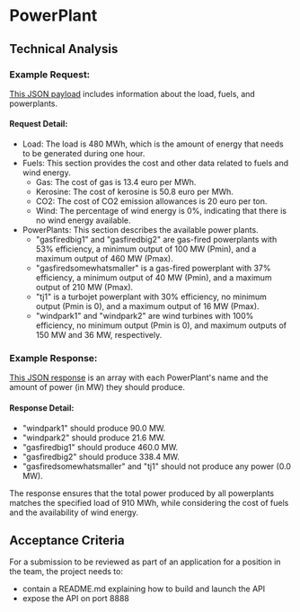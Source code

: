 # PowerPlant

## Technical Analysis

### Example Request:

[This JSON payload](https://github.com/gem-spaas/powerplant-coding-challenge/blob/master/example_payloads/payload2.json) includes information about the load, fuels, and powerplants.

#### Request Detail:

- Load: The load is 480 MWh, which is the amount of energy that needs to be generated during one hour.
- Fuels: This section provides the cost and other data related to fuels and wind energy.
    - Gas: The cost of gas is 13.4 euro per MWh.
    - Kerosine: The cost of kerosine is 50.8 euro per MWh.
    - CO2: The cost of CO2 emission allowances is 20 euro per ton.
    - Wind: The percentage of wind energy is 0%, indicating that there is    no wind energy available.
- PowerPlants: This section describes the available power plants.
    - "gasfiredbig1" and "gasfiredbig2" are gas-fired powerplants with 53% efficiency, a minimum output of 100 MW (Pmin), and a maximum output of 460 MW (Pmax).
    - "gasfiredsomewhatsmaller" is a gas-fired powerplant with 37% efficiency, a minimum output of 40 MW (Pmin), and a maximum output of 210 MW (Pmax).
    - "tj1" is a turbojet powerplant with 30% efficiency, no minimum output (Pmin is 0), and a maximum output of 16 MW (Pmax).
    - "windpark1" and "windpark2" are wind turbines with 100% efficiency, no minimum output (Pmin is 0), and maximum outputs of 150 MW and 36 MW, respectively.

### Example Response:

[This JSON response](https://github.com/gem-spaas/powerplant-coding-challenge/blob/master/example_payloads/response3.json) is an array with each PowerPlant's name and the amount of power (in MW) they should produce.

#### Response Detail:

- "windpark1" should produce 90.0 MW.
- "windpark2" should produce 21.6 MW.
- "gasfiredbig1" should produce 460.0 MW.
- "gasfiredbig2" should produce 338.4 MW.
- "gasfiredsomewhatsmaller" and "tj1" should not produce any power (0.0 MW).

The response ensures that the total power produced by all powerplants matches the specified load of 910 MWh, while considering the cost of fuels and the availability of wind energy.

## Acceptance Criteria

For a submission to be reviewed as part of an application for a position in the team, the project needs to:

- contain a README.md explaining how to build and launch the API
- expose the API on port 8888

